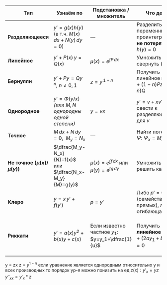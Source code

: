 
| Тип                               | Узнаём по                                               | Подстановка / множитель                             | Что делать                                                              | Итог / ключевая формула                                                                                                                                                                    |
| --------------------------------- | ------------------------------------------------------- | --------------------------------------------------- | ----------------------------------------------------------------------- | ------------------------------------------------------------------------------------------------------------------------------------------------------------------------------------------ |
| **Разделяющееся**                 | $y'=g(x)h(y)$ (в т.ч. $M(x)\,dx+N(y)\,dy=0$)            | —                                                   | Разделить переменные и проинтегрировать; **не потерять** корни $h(y)=0$ | $\displaystyle \int \frac{dy}{h(y)}=\int g(x)\,dx+C$                                                                                                                                       |
| **Линейное**                      | $y'+P(x)\,y=Q(x)$                                       | $\displaystyle \mu(x)=e^{\int P\,dx}$               | Умножить на $\mu$, свернуть $(\mu y)'$                                  | $\displaystyle y=\mu^{-1}\Big(\int \mu Q\,dx+C\Big)$                                                                                                                                       |
| **Бернулли**                      | $y'+P y=Q y^{\,n},\ n\neq0,1$                           | $z=y^{\,1-n}$                                       | Получить линейное на $z$: $z'+(1-n)Pz=(1-n)Q$                           | $\displaystyle z=\tilde\mu^{-1}\Big(\int \tilde\mu(1-n)Q\,dx+C\Big),\ \tilde\mu=e^{\int(1-n)Pdx};\quad y=z^{1/(1-n)}$                                                                      |
| **Однородное**                    | $y'=\Phi(y/x)$ *(или $M,N$ однородны одной степени)*    | $y=vx$                                              | $y'=v+xv'\Rightarrow$ свести к разделяющемуся для $v$                   | $\displaystyle \int \frac{dv}{\Phi(v)-v}=\ln x +C,\quad y=xv$                                                                                                                              |
| **Точное**                        | $M\,dx+N\,dy=0,\ \ M_y=N_x$                             | —                                                   | Найти потенциал $\Psi:\ \Psi_x=M,\ \Psi_y=N$                            | $\displaystyle \Psi(x,y)=C$                                                                                                                                                                |
| **Не точное ($\mu(x)$/$\mu(y)$)** | $\dfrac{M_y-N_x}{N}=f(x)$ или $\dfrac{N_x-M_y}{M}=g(y)$ | $\mu(x)=e^{\int f\,dx}$ или $\mu(y)=e^{\int g\,dy}$ | Умножить на $\mu$ и решить как точное                                   | $\mu M\,dx+\mu N\,dy=0\Rightarrow \Psi=C$                                                                                                                                                  |
| **Клеро**                         | $y=x\,y'+f(y')$                                         | $p=y'$                                              | Либо $p' = 0$ (семейство прямых), либо огибающая                        | Общее: $y=Cx+f(C)$; особое: $x=-f'(p),\ y=f(p)-p f'(p)$                                                                                                                                    |
| **Риккати**                       | $y'=a(x)y^2+b(x)y+c(x)$                                 | Если известно частное $y_1$: $y=y_1+\dfrac{1}{u}$   | Получить **линейное** на $u$: $\displaystyle u'+(2a y_1+b)u+a=0$        | $\displaystyle u=-e^{-\!\int(2ay_1+b)dx}\!\Big(\int a\,e^{\int(2ay_1+b)dx}dx\Big)+C\,e^{-\!\int(2ay_1+b)dx};\ \ y=y_1+\frac{1}{u}$. *(Без $y_1$ в общем случае не выражается элементарно)* |
y = zx
z = $y^{1-n}$
если уравнение является однородным относительно y и всех производных то порядок ур-я можно понизить на ед $z(x): y'_{x}=yz$  $y''_{xx}=y'_{x}*z$ 